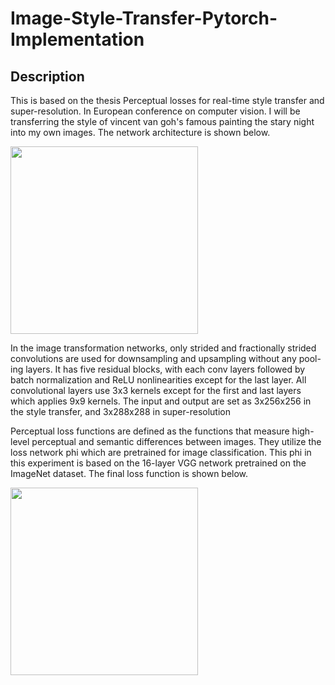 # Image-Style-Transfer-Pytorch-Implementation

## Description

This is based on the thesis Perceptual losses for real-time style transfer and super-resolution. In European conference on computer vision. I will be transferring the style of vincent van goh's famous painting the stary night into my own images. 
The network architecture is shown below. 

<img src="figure/model.png" height="300"/>

In the image transformation networks, only strided and fractionally strided convolutions are used for downsampling and upsampling without any pool- ing layers. It has five residual blocks, with each conv layers followed by batch normalization and ReLU nonlinearities except for the last layer. All convolutional layers use 3x3 kernels except for the first and last layers which applies 9x9 kernels. The input and output are set as 3x256x256 in the style transfer, and 3x288x288 in super-resolution

Perceptual loss functions are defined as the functions that measure high- level perceptual and semantic differences between images. They utilize the loss network phi which are pretrained for image classification. This phi in this experiment is based on the 16-layer VGG network pretrained on the ImageNet dataset. The final loss function is shown below. 

<img src="figure/loss.png" height="300"/>
